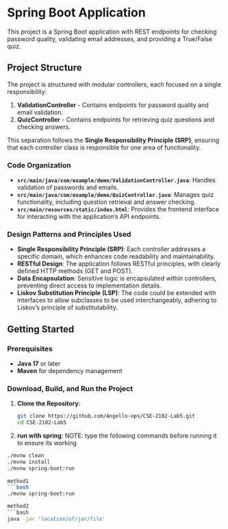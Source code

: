 # Spring Boot Application

This project is a Spring Boot application with REST endpoints for checking password quality, validating email addresses, and providing a True/False quiz.

## Project Structure

The project is structured with modular controllers, each focused on a single responsibility:

1. **ValidationController** - Contains endpoints for password quality and email validation.
2. **QuizController** - Contains endpoints for retrieving quiz questions and checking answers.

This separation follows the **Single Responsibility Principle (SRP)**, ensuring that each controller class is responsible for one area of functionality.

### Code Organization

- **`src/main/java/com/example/demo/ValidationController.java`**: Handles validation of passwords and emails.
- **`src/main/java/com/example/demo/QuizController.java`**: Manages quiz functionality, including question retrieval and answer checking.
- **`src/main/resources/static/index.html`**: Provides the frontend interface for interacting with the application’s API endpoints.

### Design Patterns and Principles Used

- **Single Responsibility Principle (SRP)**: Each controller addresses a specific domain, which enhances code readability and maintainability.
- **RESTful Design**: The application follows RESTful principles, with clearly defined HTTP methods (GET and POST).
- **Data Encapsulation**: Sensitive logic is encapsulated within controllers, preventing direct access to implementation details.
- **Liskov Substitution Principle (LSP)**: The code could be extended with interfaces to allow subclasses to be used interchangeably, adhering to Liskov’s principle of substitutability.

## Getting Started

### Prerequisites

- **Java 17** or later
- **Maven** for dependency management

### Download, Build, and Run the Project

1. **Clone the Repository**:
   ```bash
   git clone https://github.com/Angello-ops/CSE-2102-Lab5.git
   cd CSE-2102-Lab5
2. **run with spring**:
   NOTE: type the following commands before running it to ensure its working
 ```bash
./mvnw clean
./mvnw install
./mvnw spring-boot:run
   
 method1
 ```bash
./mvnw spring-boot:run

method2
```bash
java -jar 'location/of/jar/file'
